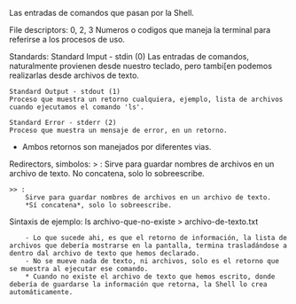 Las entradas de comandos que pasan por la Shell.

File descriptors: 0, 2, 3
    Numeros o codigos que maneja la terminal para referirse a los procesos  de uso.


Standards:
    Standard Imput - stdin (0)
    Las entradas de comandos, naturalmente provienen desde nuestro teclado, pero tambi[en podemos realizarlas desde archivos de texto.

    Standard Output - stdout (1)
    Proceso que muestra un retorno cualquiera, ejemplo, lista de archivos cuando ejecutamos el comando 'ls'.

    Standard Error - stderr (2)
    Proceso que muestra un mensaje de error, en un retorno.

* Ambos retornos son manejados por diferentes vias.



Redirectors, simbolos:
    > :
        Sirve para guardar nombres de archivos en un archivo de texto.
        No concatena, solo lo sobreescribe.

    >> :
        Sirve para guardar nombres de archivos en un archivo de texto.
        *Sí concatena*, solo lo sobreescribe.


Sintaxis de ejemplo:
    ls archivo-que-no-existe > archivo-de-texto.txt

        - Lo que sucede ahi, es que el retorno de información, la lista de archivos que debería mostrarse en la pantalla, termina trasladándose a dentro dal archivo de texto que hemos declarado.
        - No se mueve nada de texto, ni archivos, solo es el retorno que se muestra al ejecutar ese comando.
        * Cuando no existe el archivo de texto que hemos escrito, donde debería de guardarse la información que retorna, la Shell lo crea automáticamente.